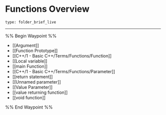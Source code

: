 # Functions Overview
 
```ccard
type: folder_brief_live
```
 
---

%% Begin Waypoint %%
- [[Argument]]
- [[Function Prototype]]
- [[C++/1 - Basic C++/Terms/Functions/Function]]
- [[Local variable]]
- [[main Function]]
- [[C++/1 - Basic C++/Terms/Functions/Parameter]]
- [[return statement]]
- [[Unnamed parameter]]
- [[Value Parameter]]
- [[value returning function]]
- [[void function]]

%% End Waypoint %%